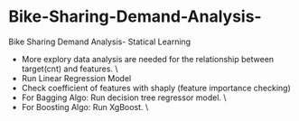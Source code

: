 # Bike-Sharing-Demand-Analysis-
Bike Sharing Demand Analysis- Statical Learning

* More explory data analysis are needed for the relationship between target(cnt) and features. \
* Run Linear Regression Model
* Check coefficient of features with shaply (feature importance checking)
* For Bagging Algo: Run  decision tree regressor  model. \
* For Boosting Algo: Run XgBoost. \

